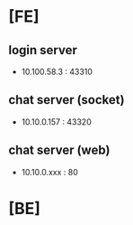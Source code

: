 # [FE]
## login server 
  - 10.100.58.3 : 43310 
  
  
## chat server (socket)
  - 10.10.0.157 : 43320
  
## chat server (web)
  - 10.10.0.xxx : 80 
  
  
  
  
  
  

# [BE]


